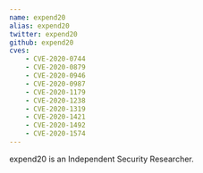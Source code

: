 ```yaml
---
name: expend20
alias: expend20
twitter: expend20
github: expend20
cves:
    - CVE-2020-0744
    - CVE-2020-0879
    - CVE-2020-0946
    - CVE-2020-0987
    - CVE-2020-1179
    - CVE-2020-1238
    - CVE-2020-1319
    - CVE-2020-1421
    - CVE-2020-1492
    - CVE-2020-1574
---
```

expend20 is an Independent Security Researcher.
